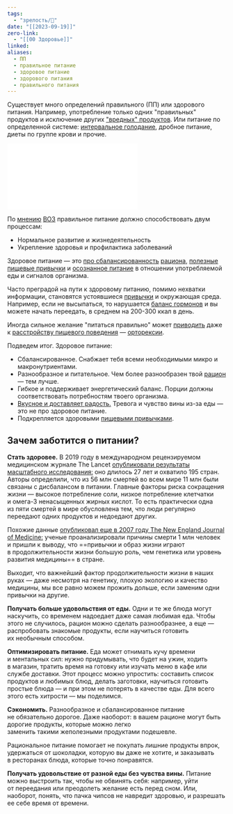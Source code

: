 ```yaml
---
tags:
  - "зрелость/🌱"
date: "[[2023-09-19]]"
zero-link:
  - "[[00 Здоровье]]"
linked: 
aliases:
  - ПП
  - правильное питание
  - здоровое питание
  - здорового питания
  - правильного питания
---
```

Существует много определений правильного (ПП) или здорового питания. Например, употребление только одних "правильных" продуктов и исключение других ["вредных" продуктов]("Вредная"%20и%20"полезная"%20пища.md). Или питание по определенной системе: [интервальное голодание](Интервальное%20голодание.md), дробное питание, диеты по группе крови и прочие.

!["Вредная" и "полезная" пища]("Вредная"%20и%20"полезная"%20пища.md)

По [мнению](https://www.who.int/news-room/fact-sheets/detail/healthy-diet) [ВОЗ](Всемирная%20Организация%20Здоровья.md) правильное питание должно способствовать двум процессам:
- Нормальное развитие и жизнедеятельность
- Укрепление здоровья и профилактика заболеваний

Здоровое питание — это [про сбалансированность](https://www.ncbi.nlm.nih.gov/pmc/articles/PMC7071223/) [рациона](Рацион%20питания.md), [полезные](https://food-guide.canada.ca/en/healthy-eating-habits/) [пищевые привычки](Пищевое%20поведение.md) и [осознанное питание](Осознанное%20питание.md) в отношении употребляемой еды и сигналов организма.

Часто преградой на пути к здоровому питанию, помимо нехватки информации, становятся устоявшиеся [привычки](Привычки.md) и окружающая среда. Например, если не высыпаться, то нарушается [баланс гормонов](Качественный%20сон.md#^997e68) и вы можете начать переедать, в среднем на 200-300 ккал в день.

Иногда сильное желание "питаться правильно" может [приводить](https://www.ncbi.nlm.nih.gov/pmc/articles/PMC6370446/) даже к [расстройству пищевого поведения](Расстройство%20пищевого%20поведения.md) — [орторексии](Орторексия.md). 

Подведем итог. Здоровое питание:
- Сбалансированное. Снабжает тебя всеми необходимыми микро и макронутриентами.
- Разнообразное и питательное. Чем более разнообразен твой [рацион](Рацион%20питания.md) — тем лучше.
- Гибкое и поддерживает энергетический баланс. Порции должны соответствовать потребностям твоего организма.
- [Вкусное и доставляет радость.](https://www.nature.com/articles/s41598-017-17262-9) Тревога и чувство вины из-за еды — это не про здоровое питание.
- Подкрепляется здоровыми [пищевыми привычками](Пищевое%20поведение.md).

## Зачем заботится о питании?
**Стать здоровее.** В 2019 году в международном рецензируемом медицинском журнале The Lancet [опубликовали результаты масштабного исследования:](https://www.thelancet.com/article/S0140-6736(19)30041-8/fulltext) оно длилось 27 лет и охватило 195 стран. Авторы определили, что из 56 млн смертей во всем мире 11 млн были связаны с дисбалансом в питании. Главные факторы риска сокращения жизни — высокое потребление соли, низкое потребление клетчатки и омега-3 ненасыщенных жирных кислот. То есть практически одна из пяти смертей в мире обусловлена тем, что люди регулярно переедают одних продуктов и недоедают других.

Похожие данные [опубликовал еще в 2007 году The New England Journal of Medicine:](http://www.nejm.org/doi/full/10.1056/NEJMsa073350) ученые проанализировали причины смерти 1 млн человек и пришли к выводу, что ==привычки и образ жизни играют в продолжительности жизни большую роль, чем генетика или уровень развития медицины== в стране.

Выходит, что важнейший фактор продолжительности жизни в наших руках — даже несмотря на генетику, плохую экологию и качество медицины, мы все равно можем прожить дольше, если заменим одни привычки на другие.

**Получать больше удовольствия от еды.** Одни и те же блюда могут наскучить, со временем надоедает даже самая любимая еда. Чтобы этого не случилось, рацион можно сделать разнообразнее, а еще — распробовать знакомые продукты, если научиться готовить их необычным способом.

**Оптимизировать питание.** Еда может отнимать кучу времени и ментальных сил: нужно придумывать, что будет на ужин, ходить в магазин, тратить время на готовку или изучать меню в кафе или службе доставки. Этот процесс можно упростить: составить список продуктов и любимых блюд, делать заготовки, научиться готовить простые блюда — и при этом не потерять в качестве еды. Для всего этого есть хитрости — мы поделимся.

**Сэкономить.** Разнообразное и сбалансированное питание не обязательно дорогое. Даже наоборот: в вашем рационе могут быть дорогие продукты, которые можно легко заменить такими жеполезными продуктами подешевле.

Рациональное питание помогает не покупать лишние продукты впрок, удержаться от шоколадки, которую вы даже не хотите, и заказывать в ресторанах блюда, которые точно понравятся.

**Получать удовольствие от разной еды без чувства вины.** Питание можно выстроить так, чтобы не обвинять себя: например, уйти от переедания или преодолеть желание есть перед сном. Или, наоборот, понять, что пачка чипсов не навредит здоровью, и разрешать ее себе время от времени.
